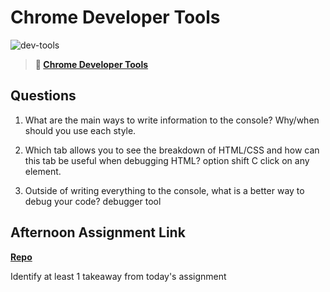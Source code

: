 # Chrome Developer Tools

![dev-tools](https://bcw.blob.core.windows.net/public/img/lesson-images/4571780153354770)

> **📖 [Chrome Developer Tools](https://codeworksacademy.com/fs-student-guide/resources/wk2/03-Chrome-Dev-Tools)**

## Questions

1. What are the main ways to write information to the console? Why/when should you use each style.

2. Which tab allows you to see the breakdown of HTML/CSS and how can this tab be useful when debugging HTML?
   option shift C click on any element.
3. Outside of writing everything to the console, what is a better way to debug your code?
   debugger tool

## Afternoon Assignment Link

**[Repo](https://github.com/Avillegas419/Ice-Cream-Parlor)**

Identify at least 1 takeaway from today's assignment
